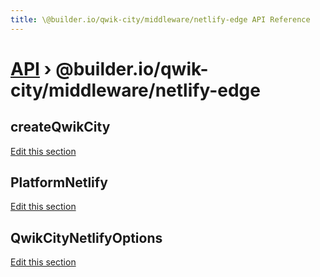 ```yaml
---
title: \@builder.io/qwik-city/middleware/netlify-edge API Reference
---
```


# [API](/api) &rsaquo; @builder.io/qwik-city/middleware/netlify-edge

## createQwikCity

[Edit this section](https://github.com/QwikDev/qwik/tree/main/packages/qwik-city/src/middleware/netlify-edge/index.ts)

## PlatformNetlify

[Edit this section](https://github.com/QwikDev/qwik/tree/main/packages/qwik-city/src/middleware/netlify-edge/index.ts)

## QwikCityNetlifyOptions

[Edit this section](https://github.com/QwikDev/qwik/tree/main/packages/qwik-city/src/middleware/netlify-edge/index.ts)
